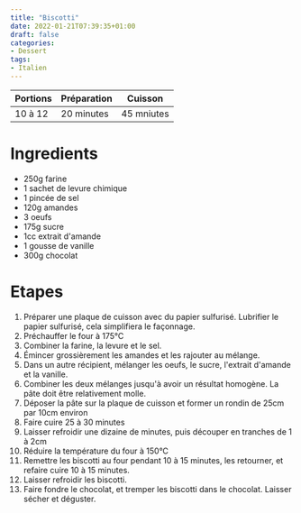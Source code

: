 ```yaml
---
title: "Biscotti"
date: 2022-01-21T07:39:35+01:00
draft: false
categories:
- Dessert
tags:
- Italien
---
```


| Portions | Préparation | Cuisson    |
|----------|-------------|------------|
| 10 à 12  | 20 minutes  | 45 mniutes |

# Ingredients

- 250g farine
- 1 sachet de levure chimique
- 1 pincée de sel
- 120g amandes
- 3 oeufs
- 175g sucre
- 1cc extrait d'amande
- 1 gousse de vanille
- 300g chocolat

# Etapes

1) Préparer une plaque de cuisson avec du papier sulfurisé. Lubrifier le papier sulfurisé, cela simplifiera le façonnage.
2) Préchauffer le four à 175°C
3) Combiner la farine, la levure et le sel.
4) Émincer grossièrement les amandes et les rajouter au mélange.
5) Dans un autre récipient, mélanger les oeufs, le sucre, l'extrait d'amande et la vanille.
6) Combiner les deux mélanges jusqu'à avoir un résultat homogène. La pâte doit être relativement molle.
7) Déposer la pâte sur la plaque de cuisson et former un rondin de 25cm par 10cm environ
8) Faire cuire 25 à 30 minutes
9) Laisser refroidir une dizaine de minutes, puis découper en tranches de 1 à 2cm
10) Réduire la température du four à 150°C
11) Remettre les biscotti au four pendant 10 à 15 minutes, les retourner, et refaire cuire 10 à 15 minutes.
12) Laisser refroidir les biscotti.
13) Faire fondre le chocolat, et tremper les biscotti dans le chocolat. Laisser sécher et déguster.
